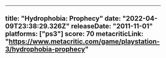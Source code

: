 
---
title: "Hydrophobia: Prophecy"
date: "2022-04-09T23:38:29.326Z"
releaseDate: "2011-11-01"
platforms: ["ps3"]
score: 70
metacriticLink: "https://www.metacritic.com/game/playstation-3/hydrophobia-prophecy"
---
